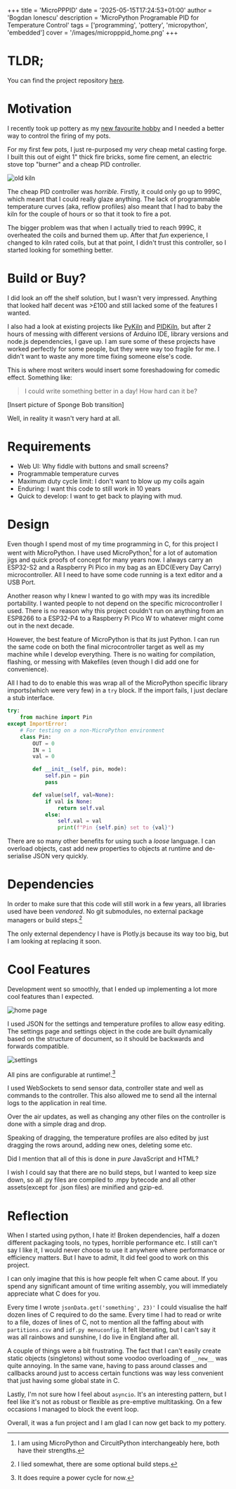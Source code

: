+++
title = 'MicroPPPID'
date = '2025-05-15T17:24:53+01:00'
author = 'Bogdan Ionescu'
description = 'MicroPython Programable PID for Temperature Control'
tags = ['programming', 'pottery', 'micropython', 'embedded']
cover = '/images/micropppid_home.png'
+++

# TLDR;
You can find the project repository [here](https://github.com/BogdanTheGeek/MicroPPPID).

# Motivation
I recently took up pottery as my [new favourite hobby](/thoughts/pottery-is-great) and I needed a better way to control the firing of my pots.

For my first few pots, I just re-purposed my *very* cheap metal casting forge. I built this out of eight 1" thick fire bricks, some fire cement, an electric stove top "burner" and a cheap PID controller.

![old kiln](/images/old_kiln.jpeg)

The cheap PID controller was *horrible*. Firstly, it could only go up to 999C, which meant that I could really glaze anything.
The lack of programmable temperature curves (aka, reflow profiles) also meant that I had to baby the kiln for the couple of hours or so that it took to fire a pot.

The bigger problem was that when I actually tried to reach 999C, it overheated the coils and burned them up.
After that *fun* experience, I changed to kiln rated coils, but at that point, I didn't trust this controller, so I started looking for something better.

# Build or Buy?

I did look an off the shelf solution, but I wasn't very impressed. Anything that looked half decent was >£100 and still lacked some of the features I wanted.

I also had a look at existing projects like [PyKiln](https://github.com/RinthLabs/PyKiln) and [PIDKiln](https://github.com/Saur0o0n/PIDKiln), but after 2 hours of messing with different versions of Arduino IDE, library versions and node.js dependencies, I gave up. I am sure some of these projects have worked perfectly for some people, but they were way too fragile for me.
I didn't want to waste any more time fixing someone else's code.

This is where most writers would insert some foreshadowing for comedic effect. Something like:
> I could write something better in a day! How hard can it be?

[Insert picture of Sponge Bob transition]

Well, in reality it wasn't very hard at all.

# Requirements
 - Web UI: Why fiddle with buttons and small screens?
 - Programmable temperature curves
 - Maximum duty cycle limit: I don't want to blow up my coils again
 - Enduring: I want this code to still work in 10 years
 - Quick to develop: I want to get back to playing with mud.

# Design
Even though I spend most of my time programming in C, for this project I went with MicroPython.
I have used MicroPython[^1] for a lot of automation jigs and quick proofs of concept for many years now. I always carry an ESP32-S2 and a Raspberry Pi Pico in my bag as an EDC(Every Day Carry) microcontroller. All I need to have some code running is a text editor and a USB Port.

[^1]: I am using MicroPython and CircuitPython interchangeably here, both have their strengths.

Another reason why I knew I wanted to go with mpy was its incredible portability. I wanted people to not depend on the specific microcontroller I used. There is no reason why this project couldn't run on anything from an ESP8266 to a ESP32-P4 to a Raspberry Pi Pico W to whatever might come out in the next decade.

However, the best feature of MicroPython is that its just Python. I can run the same code on both the final microcontroller target as well as my machine while I develop everything. There is no waiting for compilation, flashing, or messing with Makefiles (even though I did add one for convenience).

All I had to do to enable this was wrap all of the MicroPython specific library imports(which were very few) in a `try` block. If the import fails, I just declare a stub interface.
```python
try:
    from machine import Pin
except ImportError:
    # For testing on a non-MicroPython environment
    class Pin:
        OUT = 0
        IN = 1
        val = 0

        def __init__(self, pin, mode):
            self.pin = pin
            pass

        def value(self, val=None):
            if val is None:
                return self.val
            else:
                self.val = val
                print(f"Pin {self.pin} set to {val}")

```

There are so many other benefits for using such a *loose* language. I can overload objects, cast add new properties to objects at runtime and de-serialise JSON very quickly.

# Dependencies

In order to make sure that this code will still work in a few years, all libraries used have been *vendored*. No git submodules, no external package managers or build steps.[^2]

The only external dependency I have is Plotly.js because its way too big, but I am looking at replacing it soon.

[^2]: I lied somewhat, there are some optional build steps.

# Cool Features
Development went so smoothly, that I ended up implementing a lot more cool features than I expected.

![home page](/images/micropppid_home.png)

I used JSON for the settings and temperature profiles to allow easy editing. The settings page and settings object in the code are built dynamically based on the structure of document, so it should be backwards and forwards compatible.

![settings](/images/micropppid_settings.png)

All pins are configurable at runtime!.[^3]

[^3]: It does require a power cycle for now.

I used WebSockets to send sensor data, controller state and well as commands to the controller. This also allowed me to send all the internal logs to the application in real time.

Over the air updates, as well as changing any other files on the controller is done with a simple drag and drop.

Speaking of dragging, the temperature profiles are also edited by just dragging the rows around, adding new ones, deleting some etc.

Did I mention that all of this is done in *pure* JavaScript and HTML?

I wish I could say that there are no build steps, but I wanted to keep size down, so all .py files are compiled to .mpy bytecode and all other assets(except for .json files) are minified and gzip-ed.

# Reflection
When I started using python, I hate it! Broken dependencies, half a dozen different packaging tools, no types, horrible performance etc.
I still can't say I like it, I would never choose to use it anywhere where performance or efficiency matters. But I have to admit, It did feel good to work on this project.

I can only imagine that this is how people felt when C came about. If you spend any significant amount of time writing assembly, you will immediately appreciate what C does for you.

Every time I wrote `jsonData.get('something', 23)'` I could visualise the half dozen lines of C required to do the same. Every time I had to read or write to a file, dozes of lines of C, not to mention all the faffing about with `partitions.csv` and `idf.py menuconfig`. It felt liberating, but I can't say it was all rainbows and sunshine, I do live in England after all.

A couple of things were a bit frustrating. The fact that I can't easily create static objects (singletons) without some voodoo overloading of `__new__` was quite annoying. In the same vane, having to pass around classes and callbacks around just to access certain functions was way less convenient that just having some global state in C.

Lastly, I'm not sure how I feel about `asyncio`. It's an interesting pattern, but I feel like it's not as robust or flexible as pre-emptive multitasking. On a few occasions I managed to block the event loop.

Overall, it was a fun project and I am glad I can now get back to my pottery.
